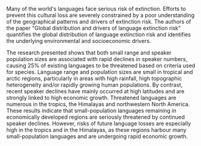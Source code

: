 Many of the world's languages face serious risk of extinction. Efforts to prevent this cultural loss are severely constrained by a poor understanding of the geographical patterns and drivers of extinction risk. The authors of the paper "Global distribution and drivers of language extinction risk" quantifies the global distribution of language extinction risk and identifies the underlying environmental and socioeconomic drivers.

The research presented shows that both small range and speaker population sizes are associated with rapid declines in speaker numbers, causing 25% of existing languages to be threatened based on criteria used for species. Language range and population sizes are small in tropical and arctic regions, particularly in areas with high rainfall, high topographic heterogeneity and/or rapidly growing human populations. By contrast, recent speaker declines have mainly occurred at high latitudes and are strongly linked to high economic growth. Threatened languages are numerous in the tropics, the Himalayas and northwestern North America. These results indicate that small-population languages remaining in economically developed regions are seriously threatened by continued speaker declines. However, risks of future language losses are especially high in the tropics and in the Himalayas, as these regions harbour many small-population languages and are undergoing rapid economic growth.